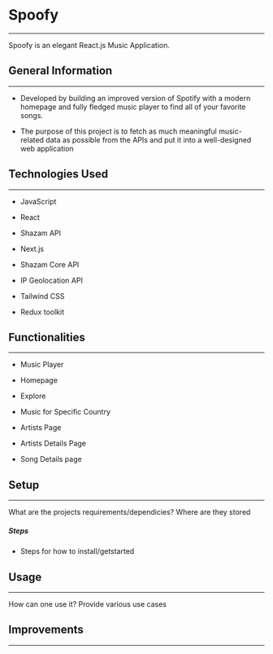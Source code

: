 <h1>Spoofy</h1>
<hr><p>Spoofy is an elegant React.js Music Application.</p><h2>General Information</h2>
<hr><ul>
<li>Developed by building an improved version of Spotify with a modern homepage and fully fledged music player to find all of your favorite songs.</li>
</ul><ul>
</ul><ul>
<li>The purpose of this project is to fetch as much meaningful music-related data as possible from the APIs and put it into a well-designed web application</li>
</ul><h2>Technologies Used</h2>
<hr><ul>
<li>JavaScript</li>
</ul><ul>
<li>React</li>
</ul><ul>
<li>Shazam API</li>
</ul><ul>
<li>Next.js</li>
</ul><ul>
<li>Shazam Core API</li>
</ul><ul>
<li>IP Geolocation API</li>
</ul><ul>
<li>Tailwind CSS</li>
</ul><ul>
<li>Redux toolkit</li>
</ul><h2>Functionalities</h2>
<hr><ul>
<li>Music Player</li>
</ul><ul>
<li>Homepage</li>
</ul><ul>
<li>Explore</li>
</ul><ul>
<li>Music for Specific Country</li>
</ul><ul>
<li>Artists Page</li>
</ul><ul>
<li>Artists Details Page</li>
</ul><ul>
<li>Song Details page</li>
</ul><h2>Setup</h2>
<hr><p>What are the projects requirements/dependicies?
Where are they stored</p><h5>Steps</h5><ul>
<li>Steps for how to install/getstarted</li>
</ul><h2>Usage</h2>
<hr><p>How can one use it? Provide various use cases</p><h2>Improvements</h2>
<hr><ul>

